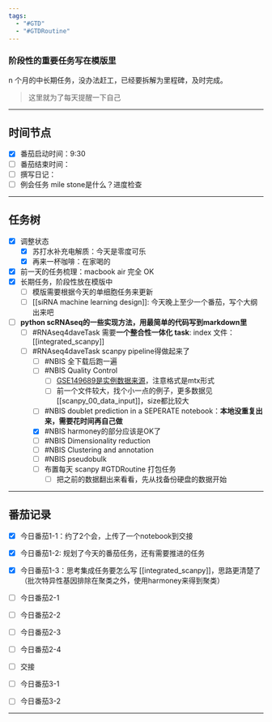 ```yaml
---
tags:
  - "#GTD"
  - "#GTDRoutine"
---
```


### 阶段性的重要任务写在模版里

n 个月的中长期任务，没办法赶工，已经要拆解为里程碑，及时完成。
> 这里就为了每天提醒一下自己

---
## 时间节点

- [x] 番茄启动时间：9:30
- [ ] 番茄结束时间：
- [ ] 撰写日记：
- [ ] 例会任务 mile stone是什么？进度检查

---
## 任务树

- [x] 调整状态
	- [x] 苏打水补充电解质：今天是零度可乐
	 - [x] 再来一杯咖啡：在家喝的
- [x] 前一天的任务梳理：macbook air 完全 OK
- [x] 长期任务，阶段性放在模版中
	- [ ] 模版需要根据今天的单细胞任务来更新
 	- [ ] [[siRNA machine learning design]]: 今天晚上至少一个番茄，写个大纲出来吧
- [ ] **python scRNAseq的一些实现方法，用最简单的代码写到markdown里**
  - [ ] #RNAseq4daveTask 需要**一个整合性一体化 task**: index 文件：[[integrated_scanpy]]
  - [ ] #RNAseq4daveTask scanpy pipeline得做起来了
    - [ ] #NBIS 全下载后跑一遍
    - [ ] #NBIS Quality Control
	    - [ ] [GSE149689是实例数据来源](https://www.ncbi.nlm.nih.gov/geo/query/acc.cgi?acc=GSE149689)，注意格式是mtx形式 
	    - [ ] 前一个文件较大，找个小一点的例子，更多数据见[[scanpy_00_data_input]]，size都比较大
    - [ ] #NBIS doublet prediction in a SEPERATE notebook：**本地没重复出来，需要花时间再自己做**
    - [x] #NBIS harmoney的部分应该是OK了
    - [ ] #NBIS Dimensionality reduction
    - [ ] #NBIS Clustering and annotation
    - [ ] #NBIS pseudobulk
    - [ ] 布置每天 scanpy #GTDRoutine 打包任务
	    - [ ] 把之前的数据翻出来看看，先从找备份硬盘的数据开始
---
## 番茄记录

- [x] 今日番茄1-1：约了2个会，上传了一个notebook到交接
- [x] 今日番茄1-2: 规划了今天的番茄任务，还有需要推进的任务
- [x] 今日番茄1-3：思考集成任务要怎么写 [[integrated_scanpy]]，思路更清楚了（批次特异性基因排除在聚类之外，使用harmoney来得到聚类）

- [ ] 今日番茄2-1
- [ ] 今日番茄2-2
- [ ] 今日番茄2-3
- [ ] 今日番茄2-4

- [ ] 交接

- [ ] 今日番茄3-1
- [ ] 今日番茄3-2

---
